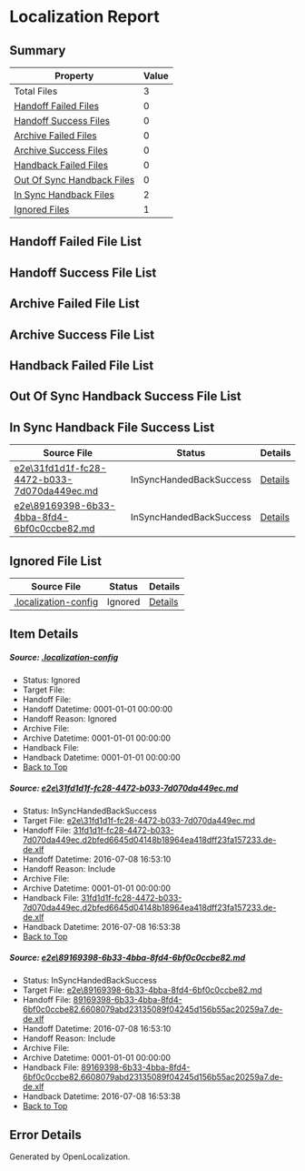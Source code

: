 # <a name='report-top'></a> Localization Report

## Summary
 Property | Value 
 -------- | ----- 
 Total Files | 3
[ Handoff Failed Files ](#handoff-failed-list)| 0
[ Handoff Success Files ](#handoff-success-list)| 0
[ Archive Failed Files ](#archive-failed-list)| 0
[ Archive Success Files ](#archive-success-list)| 0
[ Handback Failed Files ](#handback-failed-list)| 0
[ Out Of Sync Handback Files ](#outofsync-handback-success-list)| 0
[ In Sync Handback Files ](#insync-handback-success-list)| 2
[ Ignored Files ](#ignored-list)| 1

## <a name='handoff-failed-list'></a> Handoff Failed File List

## <a name='handoff-success-list'></a> Handoff Success File List

## <a name='archive-failed-list'></a> Archive Failed File List

## <a name='archive-success-list'></a> Archive Success File List

## <a name='handback-failed-list'></a> Handback Failed File List

## <a name='outofsync-handback-success-list'></a> Out Of Sync Handback Success File List

## <a name='insync-handback-success-list'></a> In Sync Handback File Success List
 Source File | Status | Details 
 ----------- | ------ | ------- 
 [e2e\31fd1d1f-fc28-4472-b033-7d070da449ec.md](https://github.com/OpenLocalizationTestOrg/oltest/blob/5fb0de59ef179b0f1d23f475aef18186cc032ba8/e2e/31fd1d1f-fc28-4472-b033-7d070da449ec.md) | InSyncHandedBackSuccess | [Details](#e755edadd460b174cfaa6c1b8e87e2c3caa798ac1)
 [e2e\89169398-6b33-4bba-8fd4-6bf0c0ccbe82.md](https://github.com/OpenLocalizationTestOrg/oltest/blob/5fb0de59ef179b0f1d23f475aef18186cc032ba8/e2e/89169398-6b33-4bba-8fd4-6bf0c0ccbe82.md) | InSyncHandedBackSuccess | [Details](#e216b188be8f6028dc98430d36075f9cb4caa8292)

## <a name='ignored-list'></a> Ignored File List
 Source File | Status | Details 
 ----------- | ------ | ------- 
 [.localization-config](https://github.com/OpenLocalizationTestOrg/oltest/blob/5fb0de59ef179b0f1d23f475aef18186cc032ba8/.localization-config) | Ignored | [Details](#3d4f252ac210baf56311d7e97dcc2db10974dbd20)

## Item Details
##### <a name='3d4f252ac210baf56311d7e97dcc2db10974dbd20'></a> Source: [.localization-config](https://github.com/OpenLocalizationTestOrg/oltest/blob/5fb0de59ef179b0f1d23f475aef18186cc032ba8/.localization-config)
* Status: Ignored
* Target File: 
* Handoff File: 
* Handoff Datetime: 0001-01-01 00:00:00
* Handoff Reason: Ignored
* Archive File: 
* Archive Datetime: 0001-01-01 00:00:00
* Handback File: 
* Handback Datetime: 0001-01-01 00:00:00
* [Back to Top](#report-top)

##### <a name='e755edadd460b174cfaa6c1b8e87e2c3caa798ac1'></a> Source: [e2e\31fd1d1f-fc28-4472-b033-7d070da449ec.md](https://github.com/OpenLocalizationTestOrg/oltest/blob/5fb0de59ef179b0f1d23f475aef18186cc032ba8/e2e/31fd1d1f-fc28-4472-b033-7d070da449ec.md)
* Status: InSyncHandedBackSuccess
* Target File: [e2e\31fd1d1f-fc28-4472-b033-7d070da449ec.md](https://github.com/OpenLocalizationTestOrg/oltest-dede-fly/blob/1bc335a44e0b7a3c22326f9c42bc26636cbf5b54/e2e/31fd1d1f-fc28-4472-b033-7d070da449ec.md)
* Handoff File: [31fd1d1f-fc28-4472-b033-7d070da449ec.d2bfed6645d04148b18964ea418dff23fa157233.de-de.xlf](https://github.com/OpenLocalizationTestOrg/olhandoff-e2e/blob/02d6f496a9f2b571d25c53e01bd595fe77bd1cc7/ol-handoff/OpenLocalizationTestOrg/oltest-dede-fly/ci/ht/31fd1d1f-fc28-4472-b033-7d070da449ec.d2bfed6645d04148b18964ea418dff23fa157233.de-de.xlf)
* Handoff Datetime: 2016-07-08 16:53:10
* Handoff Reason: Include
* Archive File: 
* Archive Datetime: 0001-01-01 00:00:00
* Handback File: [31fd1d1f-fc28-4472-b033-7d070da449ec.d2bfed6645d04148b18964ea418dff23fa157233.de-de.xlf](https://github.com/OpenLocalizationTestOrg/olhandback-e2e/blob/b8543505258ec087067d17a80892a3c11f2fe973/ol-handback/OpenLocalizationTestOrg/oltest-dede-fly/ci/ht/31fd1d1f-fc28-4472-b033-7d070da449ec.d2bfed6645d04148b18964ea418dff23fa157233.de-de.xlf)
* Handback Datetime: 2016-07-08 16:53:38
* [Back to Top](#report-top)

##### <a name='e216b188be8f6028dc98430d36075f9cb4caa8292'></a> Source: [e2e\89169398-6b33-4bba-8fd4-6bf0c0ccbe82.md](https://github.com/OpenLocalizationTestOrg/oltest/blob/5fb0de59ef179b0f1d23f475aef18186cc032ba8/e2e/89169398-6b33-4bba-8fd4-6bf0c0ccbe82.md)
* Status: InSyncHandedBackSuccess
* Target File: [e2e\89169398-6b33-4bba-8fd4-6bf0c0ccbe82.md](https://github.com/OpenLocalizationTestOrg/oltest-dede-fly/blob/1bc335a44e0b7a3c22326f9c42bc26636cbf5b54/e2e/89169398-6b33-4bba-8fd4-6bf0c0ccbe82.md)
* Handoff File: [89169398-6b33-4bba-8fd4-6bf0c0ccbe82.6608079abd23135089f04245d156b55ac20259a7.de-de.xlf](https://github.com/OpenLocalizationTestOrg/olhandoff-e2e/blob/02d6f496a9f2b571d25c53e01bd595fe77bd1cc7/ol-handoff/OpenLocalizationTestOrg/oltest-dede-fly/ci/ht/89169398-6b33-4bba-8fd4-6bf0c0ccbe82.6608079abd23135089f04245d156b55ac20259a7.de-de.xlf)
* Handoff Datetime: 2016-07-08 16:53:10
* Handoff Reason: Include
* Archive File: 
* Archive Datetime: 0001-01-01 00:00:00
* Handback File: [89169398-6b33-4bba-8fd4-6bf0c0ccbe82.6608079abd23135089f04245d156b55ac20259a7.de-de.xlf](https://github.com/OpenLocalizationTestOrg/olhandback-e2e/blob/b8543505258ec087067d17a80892a3c11f2fe973/ol-handback/OpenLocalizationTestOrg/oltest-dede-fly/ci/ht/89169398-6b33-4bba-8fd4-6bf0c0ccbe82.6608079abd23135089f04245d156b55ac20259a7.de-de.xlf)
* Handback Datetime: 2016-07-08 16:53:38
* [Back to Top](#report-top)


## Error Details

Generated by OpenLocalization.
